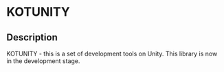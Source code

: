 # KOTUNITY

## Description

KOTUNITY - this is a set of development tools on Unity. This library is now in the development stage.
